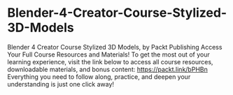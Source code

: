 # Blender-4-Creator-Course-Stylized-3D-Models
Blender 4 Creator Course Stylized 3D Models, by Packt Publishing
Access Your Full Course Resources and Materials!
To get the most out of your learning experience, visit the link below to access all course resources, downloadable materials, and bonus content: https://packt.link/bPHBn
Everything you need to follow along, practice, and deepen your understanding is just one click away!
